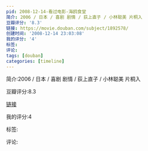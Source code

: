 ```yaml
---
pid: 2008-12-14-看过电影-海鸥食堂
简介: 2006 / 日本 / 喜剧 剧情 / 荻上直子 / 小林聪美 片桐入
豆瓣评分: '8.3'
链接: https://movie.douban.com/subject/1892578/
创建时间: '2008-12-14 23:03:08'
我的评分: '4'
标签:
评论:
tags: [douban]
categories: [timeline]
---
```

简介:2006 / 日本 / 喜剧 剧情 / 荻上直子 / 小林聪美 片桐入

豆瓣评分:8.3

[链接](https://movie.douban.com/subject/1892578/)

我的评分:4

标签:

评论:

